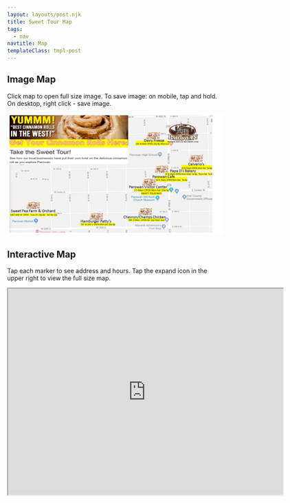 ```yaml
---
layout: layouts/post.njk
title: Sweet Tour Map
tags:
  - nav
navtitle: Map
templateClass: tmpl-post
---
```


## Image Map

Click map to open full size image. To save image: on mobile, tap and hold. On desktop, right click - save image.

<a href="/img/map.jpg" target="_blank"><img src="/img/map.jpg" alt="Sweet Tour map showing where you can buy cinnamon rolls"/></a>

## Interactive Map

Tap each marker to see address and hours. Tap the expand icon in the upper right to view the full size map.

<iframe src="https://www.google.com/maps/d/embed?mid=1lDowi_RDjCThsTDFQakk47kAM7v16UuR&hl=en" width="640" height="480"></iframe>

